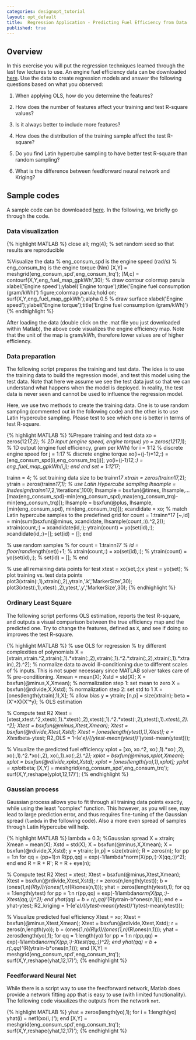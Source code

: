```yaml
---
categories: designopt_tutorial
layout: opt_default
title:  Regression Application - Predicting Fuel Efficiency from Data
published: true
---
```

<style TYPE="text/css">
code.has-jax {font: inherit; font-size: 100%; background: inherit; border: inherit;}
</style>
<script type="text/x-mathjax-config">
MathJax.Hub.Config({
    tex2jax: {
        inlineMath: [['$','$'], ['\\(','\\)']],
        skipTags: ['script', 'noscript', 'style', 'textarea', 'pre'] // removed 'code' entry
    }
});
MathJax.Hub.Queue(function() {
    var all = MathJax.Hub.getAllJax(), i;
    for(i = 0; i < all.length; i += 1) {
        all[i].SourceElement().parentNode.className += ' has-jax';
    }
});
</script>
<script type="text/javascript" src="http://cdn.mathjax.org/mathjax/latest/MathJax.js?config=TeX-AMS-MML_HTMLorMML"></script>

## Overview
In this exercise you will put the regression techniques learned through the last few lectures
to use. An engine fuel efficiency data can be downloaded [here](../_teaching/designopt/enginedata.mat).
Use the data to create regression models and answer the following questions
based on what you observed:

1. When applying OLS, how do you determine the features?

2. How does the number of features affect your training and test R-square values?

3. Is it always better to include more features?

4. How does the distribution of the training sample affect the test R-square?

5. Do you find Latin hypercube sampling to have better test R-square than random sampling?

6. What is the difference between feedforward neural network and Kriging?

## Sample codes
A sample code can be downloaded [here](../_teaching/designopt/enginedata.mat).
In the following, we briefly go through the code.

### Data visualization

{% highlight MATLAB %}
close all;
rng(4); % set random seed so that results are reproducible

%Visualize the data
% eng_consum_spd is the engine speed (rad/s)
% eng_consum_trq is the engine torque (Nm)
[X,Y] = meshgrid(eng_consum_spd',eng_consum_trq');
[M,c] = contourf(X,Y,eng_fuel_map_gpkWh',30); % draw contour
colormap parula
xlabel('Engine speed');ylabel('Engine torque');title('Engine fuel consumption (gram/kWh)')
figure;colormap parula;hold on;
surf(X,Y,eng_fuel_map_gpkWh');alpha 0.5 % draw surface
xlabel('Engine speed');ylabel('Engine torque');title('Engine fuel consumption (gram/kWh)')
{% endhighlight %}

After loading the data (double click on the .mat file you just downloaded within Matlab),
the above code visualizes the engine efficiency map. Note that the unit of the map is
gram/kWh, therefore lower values are of higher efficiency.

### Data preparation
The following script prepares the training and test data. The idea is to use
the training data to build the regression model, and test this model using the test data.
Note that here we assume we see the test data just so that we can
understand what happens when the model is deployed. In reality, the test
data is never seen and cannot be used to influence the regression model.

Here, we use two methods to create the training data. One is to use random sampling
(commented out in the following code) and the other is to use Latin Hypercube sampling.
Please test to see which one is better in terms of test R-square.

{% highlight MATLAB %}
%Prepare training and test data
xo = zeros(12*17,2); % 2D input (engine speed, engine torque)
yo = zeros(12*17,1); % 1D output (engine fuel efficiency, gram per kWh)
for i = 1:12 % discrete engine speed
    for j = 1:17 % discrete engine torque
        xo(i+(j-1)*12,:) = [eng_consum_spd(i),eng_consum_trq(j)];
        yo(i+(j-1)*12,:) = eng_fuel_map_gpkWh(i,j);
    end
end
set = 1:12*17;

trainn = 4; % set training data size to be trainn*17
xtrain = zeros(trainn*17,2);
ytrain = zeros(trainn*17,1);
% use Latin Hypercube sampling
lhsample = lhsdesign(trainn*17,2,'iterations',100);
lhsample = bsxfun(@times, lhsample,...
    [max(eng_consum_spd)-min(eng_consum_spd),max(eng_consum_trq)-min(eng_consum_trq)]);
lhsample = bsxfun(@plus, lhsample, [min(eng_consum_spd), min(eng_consum_trq)]);
xcandidate = xo;
% match Latin hypercube samples to the predefined grid
for count = 1:trainn*17
    [~,id] = min(sum(bsxfun(@minus, xcandidate, lhsample(count,:)).^2,2));
    xtrain(count,:) = xcandidate(id,:);
    ytrain(count) = yo(set(id),:);
    xcandidate(id,:)=[];
    set(id) = [];
end

% use random samples
% for count = 1:trainn*17
%     id = floor(rand*length(set))+1;
%     xtrain(count,:) = xo(set(id),:);
%     ytrain(count) = yo(set(id),:);
%     set(id) = [];
% end

% use all remaining data points for test
xtest = xo(set,:);x
ytest = yo(set);
% plot training vs. test data points
plot3(xtrain(:,1),xtrain(:,2),ytrain,'.k','MarkerSize',30);
plot3(xtest(:,1),xtest(:,2),ytest,'.y','MarkerSize',30);
{% endhighlight %}

### Ordinary Least Square
The following script performs OLS estimation, reports the test R-square,
and outputs a visual comparison between the true efficiency map and the predicted one.
Try to change the features, defined as ```X```, and see if doing so improves
the test R-square.

{% highlight MATLAB %}
% use OLS for regression
% try different complexities of polynomials
X = [xtrain,xtrain.^2,xtrain(:,1).*xtrain(:,2),xtrain(:,1).^2.*xtrain(:,2),xtrain(:,1).*xtrain(:,2).^2];
% normalize data to avoid ill-conditioning due to different scales of
% inputs. This is not super necessary since MATLAB solver takes care of
% pre-conditioning.
Xmean = mean(X);
Xstd = std(X);
X = bsxfun(@minus,X,Xmean); % normalization step 1: set mean to zero
X = bsxfun(@rdivide,X,Xstd); % normalization step 2: set std to 1
X = [ones(length(ytrain),1),X]; % allow bias
y = ytrain;
[n,p] = size(xtrain);
beta = (X'*X)\(X'*y); % OLS estimation

% Compute test R2
Xtest = [xtest,xtest.^2,xtest(:,1).*xtest(:,2),xtest(:,1).^2.*xtest(:,2),xtest(:,1).*xtest(:,2).^2];
Xtest = bsxfun(@minus,Xtest,Xmean);
Xtest = bsxfun(@rdivide,Xtest,Xstd);
Xtest = [ones(length(ytest),1),Xtest];
e = Xtest*beta-ytest;
R2_OLS = 1-(e'*e)/((ytest-mean(ytest))'*(ytest-mean(ytest)));

% Visualize the predicted fuel efficiency
xplot = [xo, xo.^2, xo(:,1).*xo(:,2), xo(:,1).^2.*xo(:,2), xo(:,1).*xo(:,2).^2];
xplot = bsxfun(@minus,xplot,Xmean);
xplot = bsxfun(@rdivide,xplot,Xstd);
xplot = [ones(length(yo),1),xplot];
yplot = xplot*beta;
[X,Y] = meshgrid(eng_consum_spd',eng_consum_trq');
surf(X,Y,reshape(yplot,12,17)');
{% endhighlight %}

### Gaussian process

Gaussian process allows you to fit through all training data points exactly,
while using the least "complex" function. This however, as you will see, may lead
to large prediction error, and thus requires fine-tuning of the Gaussian spread (```lambda``` in the following code).
Also a more even spread of samples through Latin Hypercube will help.

{% highlight MATLAB %}
lambda = 0.3; %Gaussian spread
X = xtrain;
Xmean = mean(X);
Xstd = std(X);
X = bsxfun(@minus,X,Xmean);
X = bsxfun(@rdivide,X,Xstd);
y = ytrain;
[n,p] = size(xtrain);
R = zeros(n);
for pp = 1:n
    for qq = (pp+1):n
        R(pp,qq) = exp(-1/lambda*norm(X(pp,:)-X(qq,:))^2);
    end
end
R = R + R';
R = R + eye(n);

% Compute test R2
Xtest = xtest;
Xtest = bsxfun(@minus,Xtest,Xmean);
Xtest = bsxfun(@rdivide,Xtest,Xstd);
r = zeros(n,length(ytest));
b = (ones(1,n)*(R\y))/(ones(1,n)*(R\ones(n,1)));
yhat = zeros(length(ytest),1);
for qq = 1:length(ytest)
    for pp = 1:n
        r(pp,qq) = exp(-1/lambda*norm(X(pp,:)-Xtest(qq,:))^2);
    end
    yhat(qq) = b + r(:,qq)'*(R\(ytrain-b*ones(n,1)));
end
e = yhat-ytest;
R2_kriging = 1-(e'*e)/((ytest-mean(ytest))'*(ytest-mean(ytest)));

% Visualize predicted fuel efficiency
Xtest = xo;
Xtest = bsxfun(@minus,Xtest,Xmean);
Xtest = bsxfun(@rdivide,Xtest,Xstd);
r = zeros(n,length(yo));
b = (ones(1,n)*(R\y))/(ones(1,n)*(R\ones(n,1)));
yhat = zeros(length(yo),1);
for qq = 1:length(yo)
    for pp = 1:n
        r(pp,qq) = exp(-1/lambda*norm(X(pp,:)-Xtest(qq,:))^2);
    end
    yhat(qq) = b + r(:,qq)'*(R\(ytrain-b*ones(n,1)));
end
[X,Y] = meshgrid(eng_consum_spd',eng_consum_trq');
surf(X,Y,reshape(yhat,12,17)');
{% endhighlight %}

### Feedforward Neural Net
While there is a script way to use the feedforward network, Matlab does provide
a network fitting app that is easy to use (with limited functionality).
The following code visualizes the outputs from the network ```net```.

{% highlight MATLAB %}
yhat = zeros(length(yo),1);
for i = 1:length(yo)
    yhat(i) = net1(xo(i,:)');
end
[X,Y] = meshgrid(eng_consum_spd',eng_consum_trq');
surf(X,Y,reshape(yhat,12,17)');
{% endhighlight %}